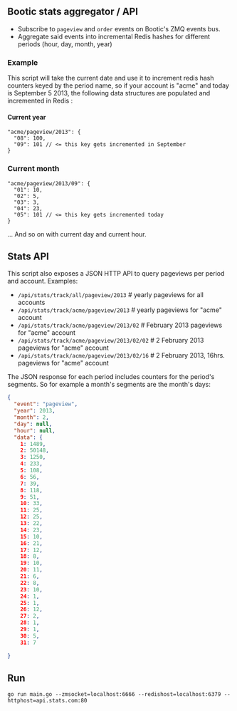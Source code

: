 ## Bootic stats aggregator / API

* Subscribe to `pageview` and `order` events on Bootic's ZMQ events bus.
* Aggregate said events into incremental Redis hashes for different periods (hour, day, month, year)

### Example

This script will take the current date and use it to increment redis hash counters keyed by the period name, so if your account is "acme" and today is September 5 2013, the following data structures are populated and incremented in Redis :

#### Current year

```
"acme/pageview/2013": {
  "08": 100,
  "09": 101 // <= this key gets incremented in September
}
```

### Current month

```
"acme/pageview/2013/09": {
  "01": 10,
  "02": 5,
  "03": 3,
  "04": 23,
  "05": 101 // <= this key gets incremented today
}
```

... And so on with current day and current hour.

## Stats API

This script also exposes a JSON HTTP API to query pageviews per period and account. Examples:

* `/api/stats/track/all/pageview/2013`  # yearly pageviews for all accounts
* `/api/stats/track/acme/pageview/2013` # yearly pageviews for "acme" account
* `/api/stats/track/acme/pageview/2013/02` # February 2013 pageviews for "acme" account
* `/api/stats/track/acme/pageview/2013/02/02` # 2 February 2013 pageviews for "acme" account
* `/api/stats/track/acme/pageview/2013/02/16` # 2 February 2013, 16hrs. pageviews for "acme" account

The JSON response for each period includes counters for the period's segments. So for example a month's segments are the month's days:

```json
{
  "event": "pageview",
  "year": 2013,
  "month": 2,
  "day": null,
  "hour": null,
  "data": {
    1: 1489,
    2: 50148,
    3: 1250,
    4: 233,
    5: 108,
    6: 56,
    7: 39,
    8: 118,
    9: 51,
    10: 33,
    11: 25,
    12: 25,
    13: 22,
    14: 23,
    15: 10,
    16: 21,
    17: 12,
    18: 8,
    19: 10,
    20: 11,
    21: 6,
    22: 8,
    23: 10,
    24: 1,
    25: 1,
    26: 12,
    27: 2,
    28: 1,
    29: 1,
    30: 5,
    31: 7
  
}
```

## Run

    go run main.go --zmsocket=localhost:6666 --redishost=localhost:6379 --httphost=api.stats.com:80
